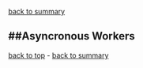 [back to summary](summary.md)

##Asyncronous Workers
------------------------------------------------------------------------

[back to top](#asyncronous-worker) - [back to summary](summary.md)